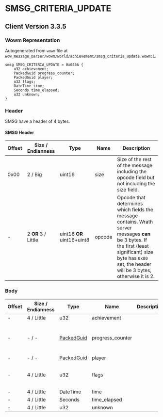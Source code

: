 # SMSG_CRITERIA_UPDATE

## Client Version 3.3.5

### Wowm Representation

Autogenerated from `wowm` file at [`wow_message_parser/wowm/world/achievement/smsg_criteria_update.wowm:1`](https://github.com/gtker/wow_messages/tree/main/wow_message_parser/wowm/world/achievement/smsg_criteria_update.wowm#L1).
```rust,ignore
smsg SMSG_CRITERIA_UPDATE = 0x046A {
    u32 achievement;
    PackedGuid progress_counter;
    PackedGuid player;
    u32 flags;
    DateTime time;
    Seconds time_elapsed;
    u32 unknown;
}
```
### Header

SMSG have a header of 4 bytes.

#### SMSG Header

| Offset | Size / Endianness | Type   | Name   | Description |
| ------ | ----------------- | ------ | ------ | ----------- |
| 0x00   | 2 / Big           | uint16 | size   | Size of the rest of the message including the opcode field but not including the size field.|
| -      | 2 **OR** 3 / Little| uint16 **OR** uint16+uint8 | opcode | Opcode that determines which fields the message contains. Wrath server messages **can** be 3 bytes. If the first (least significant) size byte has `0x80` set, the header will be 3 bytes, otherwise it is 2. |

### Body

| Offset | Size / Endianness | Type | Name | Description | Comment |
| ------ | ----------------- | ---- | ---- | ----------- | ------- |
| - | 4 / Little | u32 | achievement |  |  |
| - | - / - | [PackedGuid](../spec/packed-guid.md) | progress_counter |  | trinitycore/azerothcore: This is a u32 passed to the `appendPackGUID` function which promotes it to u64. |
| - | - / - | [PackedGuid](../spec/packed-guid.md) | player |  |  |
| - | 4 / Little | u32 | flags |  | trinitycore: this are some flags, 1 is for keeping the counter at 0 in client |
| - | 4 / Little | DateTime | time |  |  |
| - | 4 / Little | Seconds | time_elapsed |  |  |
| - | 4 / Little | u32 | unknown |  |  |

